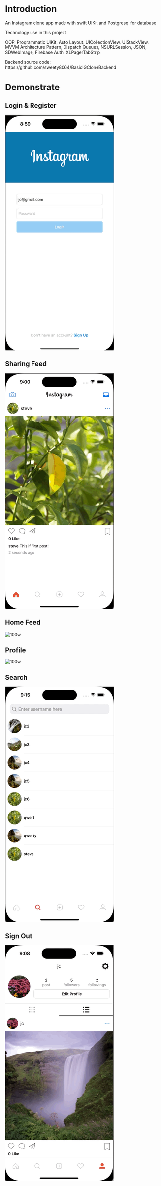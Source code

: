 <h1>Introduction</h1>
<p>An Instagram clone app made with swift UIKit and Postgresql for database</p>

<p>Technology use in this project</p>
<p>OOP, Programmatic UIKit, Auto Layout, UICollectionView, UIStackView, MVVM Architecture Pattern, Dispatch Queues, NSURLSession, JSON, SDWebImage, Firebase Auth, XLPagerTabStrip</p>

<p>Backend source code: https://github.com/sweety8064/BasicIGCloneBackend</p>

<h1>Demonstrate</h2>

<h2>Login & Register</h2>

![100w](gif/LoginAndRegister.gif)<br>
<h2>Sharing Feed</h2>

![100w](gif/SharePhoto.gif)<br>
<h2>Home Feed</h2>

![100w](gif/HomeViewController.gif)<br>
<h2>Profile</h2>

![100w](gif/ProfileViewController.gif)<br>
<h2>Search</h2>

![100w](gif/SearchViewController.gif)<br>
<h2>Sign Out</h2>

![100w](gif/Logout.gif)<br>
